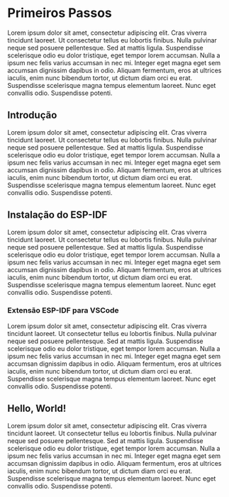 # Primeiros Passos

Lorem ipsum dolor sit amet, consectetur adipiscing elit. Cras viverra tincidunt laoreet. Ut consectetur tellus eu lobortis finibus. Nulla pulvinar neque sed posuere pellentesque. Sed at mattis ligula. Suspendisse scelerisque odio eu dolor tristique, eget tempor lorem accumsan. Nulla a ipsum nec felis varius accumsan in nec mi. Integer eget magna eget sem accumsan dignissim dapibus in odio. Aliquam fermentum, eros at ultrices iaculis, enim nunc bibendum tortor, ut dictum diam orci eu erat. Suspendisse scelerisque magna tempus elementum laoreet. Nunc eget convallis odio. Suspendisse potenti.

## Introdução

Lorem ipsum dolor sit amet, consectetur adipiscing elit. Cras viverra tincidunt laoreet. Ut consectetur tellus eu lobortis finibus. Nulla pulvinar neque sed posuere pellentesque. Sed at mattis ligula. Suspendisse scelerisque odio eu dolor tristique, eget tempor lorem accumsan. Nulla a ipsum nec felis varius accumsan in nec mi. Integer eget magna eget sem accumsan dignissim dapibus in odio. Aliquam fermentum, eros at ultrices iaculis, enim nunc bibendum tortor, ut dictum diam orci eu erat. Suspendisse scelerisque magna tempus elementum laoreet. Nunc eget convallis odio. Suspendisse potenti.

## Instalação do ESP-IDF

Lorem ipsum dolor sit amet, consectetur adipiscing elit. Cras viverra tincidunt laoreet. Ut consectetur tellus eu lobortis finibus. Nulla pulvinar neque sed posuere pellentesque. Sed at mattis ligula. Suspendisse scelerisque odio eu dolor tristique, eget tempor lorem accumsan. Nulla a ipsum nec felis varius accumsan in nec mi. Integer eget magna eget sem accumsan dignissim dapibus in odio. Aliquam fermentum, eros at ultrices iaculis, enim nunc bibendum tortor, ut dictum diam orci eu erat. Suspendisse scelerisque magna tempus elementum laoreet. Nunc eget convallis odio. Suspendisse potenti.

### Extensão ESP-IDF para VSCode
Lorem ipsum dolor sit amet, consectetur adipiscing elit. Cras viverra tincidunt laoreet. Ut consectetur tellus eu lobortis finibus. Nulla pulvinar neque sed posuere pellentesque. Sed at mattis ligula. Suspendisse scelerisque odio eu dolor tristique, eget tempor lorem accumsan. Nulla a ipsum nec felis varius accumsan in nec mi. Integer eget magna eget sem accumsan dignissim dapibus in odio. Aliquam fermentum, eros at ultrices iaculis, enim nunc bibendum tortor, ut dictum diam orci eu erat. Suspendisse scelerisque magna tempus elementum laoreet. Nunc eget convallis odio. Suspendisse potenti.


## Hello, World!


Lorem ipsum dolor sit amet, consectetur adipiscing elit. Cras viverra tincidunt laoreet. Ut consectetur tellus eu lobortis finibus. Nulla pulvinar neque sed posuere pellentesque. Sed at mattis ligula. Suspendisse scelerisque odio eu dolor tristique, eget tempor lorem accumsan. Nulla a ipsum nec felis varius accumsan in nec mi. Integer eget magna eget sem accumsan dignissim dapibus in odio. Aliquam fermentum, eros at ultrices iaculis, enim nunc bibendum tortor, ut dictum diam orci eu erat. Suspendisse scelerisque magna tempus elementum laoreet. Nunc eget convallis odio. Suspendisse potenti.
